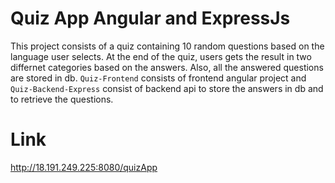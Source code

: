 # Quiz App Angular and ExpressJs
This project consists of a quiz containing 10 random questions based on the language user selects. At the end of the quiz, users gets the result in two differnet categories based on the answers. Also, all the answered questions are stored in db. `Quiz-Frontend` consists of frontend angular project and `Quiz-Backend-Express` consist of backend api to store the answers in db and to retrieve the questions.

# Link
http://18.191.249.225:8080/quizApp